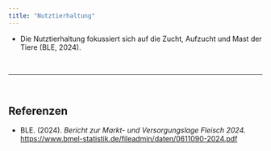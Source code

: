 ```yaml
---
title: "Nutztierhaltung"
---
```


- Die Nutztierhaltung fokussiert sich auf die Zucht, Aufzucht und Mast der Tiere (BLE, 2024). 


<br>

---

<br> 

## Referenzen
- BLE. (2024). *Bericht zur Markt- und Versorgungslage Fleisch 2024.* <https://www.bmel-statistik.de/fileadmin/daten/0611090-2024.pdf>
